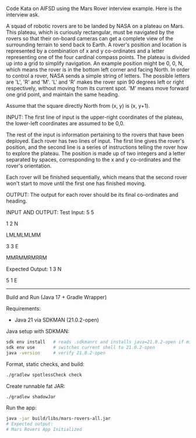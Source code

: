 Code Kata on AIFSD using the Mars Rover interview example. Here is the interview ask.

A squad of robotic rovers are to be landed by NASA on a plateau on Mars. This plateau, which is curiously rectangular, must be navigated by the rovers so that their on-board cameras can get a complete view of the surrounding terrain to send back to Earth. A rover's position and location is represented by a combination of x and y co-ordinates and a letter representing one of the four cardinal compass points. The plateau is divided up into a grid to simplify navigation. An example position might be 0, 0, N, which means the rover is in the bottom left corner and facing North. In order to control a rover, NASA sends a simple string of letters. The possible letters are 'L', 'R' and 'M'. 'L' and 'R' makes the rover spin 90 degrees left or right respectively, without moving from its current spot. 'M' means move forward one grid point, and maintain the same heading.

Assume that the square directly North from (x, y) is (x, y+1).

INPUT:
The first line of input is the upper-right coordinates of the plateau, the lower-left coordinates are assumed to be 0,0.

The rest of the input is information pertaining to the rovers that have been deployed. Each rover has two lines of input. The first line gives the rover's position, and the second line is a series of instructions telling the rover how to explore the plateau. The position is made up of two integers and a letter separated by spaces, corresponding to the x and y co-ordinates and the rover's orientation.

Each rover will be finished sequentially, which means that the second rover won't start to move until the first one has finished moving.

OUTPUT:
The output for each rover should be its final co-ordinates and heading.

INPUT AND OUTPUT:
Test Input:
5 5

1 2 N

LMLMLMLMM

3 3 E

MMRMMRMRRM

Expected Output:
1 3 N

5 1 E

---

Build and Run (Java 17 + Gradle Wrapper)

Requirements:
- Java 21 via SDKMAN (21.0.2-open)

Java setup with SDKMAN:
```bash
sdk env install   # reads .sdkmanrc and installs java=21.0.2-open if missing
sdk env use       # switches current shell to 21.0.2-open
java -version     # verify 21.0.2-open
```

Format, static checks, and build:
```bash
./gradlew spotlessCheck check
```

Create runnable fat JAR:
```bash
./gradlew shadowJar
```

Run the app:
```bash
java -jar build/libs/mars-rovers-all.jar
# Expected output:
# Mars Rovers App Initialized
```
